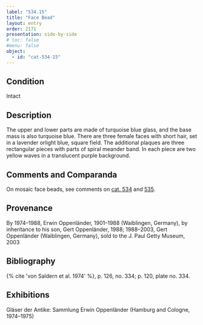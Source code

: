 ```yaml
---
label: "534.15"
title: "Face Bead"
layout: entry
order: 2171
presentation: side-by-side
# toc: false
#menu: false 
object:
  - id: "cat-534-15"
---
```


## Condition

Intact

## Description

The upper and lower parts are made of turquoise blue glass, and the base mass is also turquoise blue. There are three female faces with short hair, set in a lavender orlight blue, square field. The additional plaques are three rectangular pieces with parts of spiral meander band. In each piece are two yellow waves in a translucent purple background.

## Comments and Comparanda

On mosaic face beads, see comments on [cat. 534](/catalogue/cat-534) and [535](/catalogue/cat-535).

## Provenance

By 1974–1988, Erwin Oppenländer, 1901–1988 (Waiblingen, Germany), by inheritance to his son, Gert Oppenländer, 1988; 1988–2003, Gert Oppenländer (Waiblingen, Germany), sold to the J. Paul Getty Museum, 2003

## Bibliography

{% cite 'von Saldern et al. 1974' %}, p. 126, no. 334; p. 120, plate no. 334.

## Exhibitions

Gläser der Antike: Sammlung Erwin Oppenländer (Hamburg and Cologne, 1974–1975)